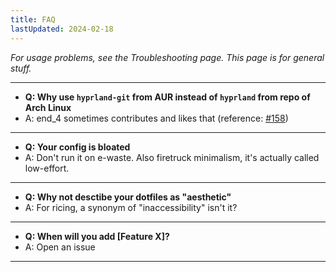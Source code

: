 ```yaml
---
title: FAQ
lastUpdated: 2024-02-18
---
```


_For usage problems, see the Troubleshooting page. This page is for general stuff._

---
- **Q: Why use `hyprland-git` from AUR instead of `hyprland` from repo of Arch Linux**
- A: end_4 sometimes contributes and likes that (reference: [#158](https://github.com/end-4/dots-hyprland/issues/158#issuecomment-1872424355))
---
- **Q: Your config is bloated**
- A: Don't run it on e-waste. Also firetruck minimalism, it's actually called low-effort.
---
- **Q: Why not desctibe your dotfiles as "aesthetic"**
- A: For ricing, a synonym of "inaccessibility" isn't it?
---
- **Q: When will you add [Feature X]?**
- A: Open an issue
---

